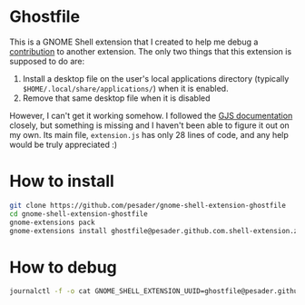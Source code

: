 # Ghostfile

This is a GNOME Shell extension that I created to help me debug a [contribution](https://github.com/pesader/gnome-shell-extension-ddterm/commit/12cd338a355d7a2b468d22d0c158c26f08b63483) to another extension. The only two things that this extension is supposed to do are:

1. Install a desktop file on the user's local applications directory (typically `$HOME/.local/share/applications/`) when it is enabled.
2. Remove that same desktop file when it is disabled

However, I can't get it working somehow. I followed the [GJS documentation](https://gjs.guide/guides/gio/file-operations.html#copying-and-moving-files) closely, but something is missing and I haven't been able to figure it out on my own. Its main file, `extension.js` has only 28 lines of code, and any help would be truly appreciated :)

# How to install

```bash
git clone https://github.com/pesader/gnome-shell-extension-ghostfile
cd gnome-shell-extension-ghostfile
gnome-extensions pack
gnome-extensions install ghostfile@pesader.github.com.shell-extension.zip
```

# How to debug

```bash
journalctl -f -o cat GNOME_SHELL_EXTENSION_UUID=ghostfile@pesader.github.com
```
